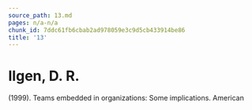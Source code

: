 ```yaml
---
source_path: 13.md
pages: n/a-n/a
chunk_id: 7ddc61fb6cbab2ad978059e3c9d5cb433914be86
title: '13'
---
```

# Ilgen, D. R.

(1999). Teams embedded in organizations: Some implications. American
